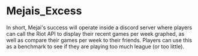 # Mejais_Excess

In short, Mejai's success will operate inside a discord server where players can call the Riot API to display their recent games per week graphed, as well as compare their games per week to their friends. Players can use this as a benchmark to see if they are playing too much league (or too little). 
